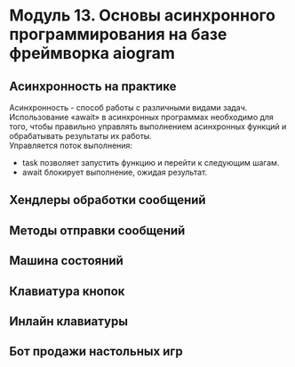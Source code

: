 # Модуль 13. Основы асинхронного программирования на базе фреймворка aiogram  

## Асинхронность на практике  
Асинхронность - способ работы с различными видами задач.  
Использование «await» в асинхронных программах необходимо для того, чтобы правильно управлять выполнением асинхронных функций и обрабатывать результаты их работы.  
Управляется поток выполнения:  
- task позволяет запустить функцию и перейти к следующим шагам.  
- await блокирует выполнение, ожидая результат.

## Хендлеры обработки сообщений  


## Методы отправки сообщений  


## Машина состояний  


## Клавиатура кнопок  


## Инлайн клавиатуры  


## Бот продажи настольных игр  
